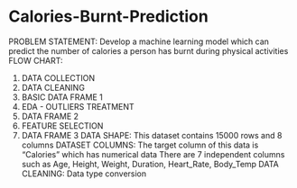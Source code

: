 # Calories-Burnt-Prediction
PROBLEM STATEMENT:
Develop a machine learning model which can predict the number of calories a person has burnt during physical activities
FLOW CHART:
1. DATA COLLECTION 
2. DATA CLEANING
3. BASIC DATA FRAME 1
4. EDA - OUTLIERS TREATMENT
5. DATA FRAME 2
6. FEATURE SELECTION
7. DATA FRAME 3
DATA SHAPE:
This dataset contains 15000 rows and 8 columns
DATASET COLUMNS:
The target column of this data is “Calories” which has numerical data
There are 7 independent columns such as Age, Height, Weight, Duration, Heart_Rate, Body_Temp
DATA CLEANING:
Data type conversion
